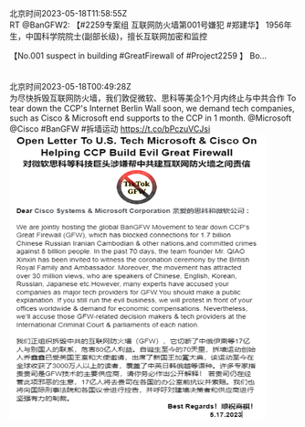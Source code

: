 北京时间2023-05-18T11:58:55Z<br>RT @BanGFW2: 【#2259专案组 互联网防火墙第001号嫌犯 #郑建华】
1956年生，中国科学院院士(副部长级)，擅长互联网加密和监控

【No.001 suspect in building #GreatFirewall of #Project2259 】
Bo…<br><br><br>北京时间2023-05-18T00:49:28Z<br>为尽快拆毁互联网防火墙，我们敦促微软、思科等美企1个月内终止与中共合作
To tear down the CCP's Internet Berlin Wall soon, we demand tech companies, such as Cisco &amp; Microsoft end supports to the CCP in 1 month.  @Microsoft @Cisco 
#BanGFW #拆墙运动 https://t.co/bPczuVCJsi<br><img src='/temp/image/2023/u-Month-5/1658877405606576129_0.jpg' width='450' height='500'><br><br>